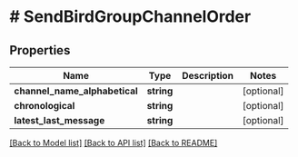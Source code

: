 # # SendBirdGroupChannelOrder

## Properties

Name | Type | Description | Notes
------------ | ------------- | ------------- | -------------
**channel_name_alphabetical** | **string** |  | [optional]
**chronological** | **string** |  | [optional]
**latest_last_message** | **string** |  | [optional]

[[Back to Model list]](../../README.md#models) [[Back to API list]](../../README.md#endpoints) [[Back to README]](../../README.md)
